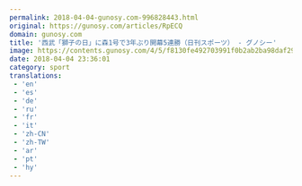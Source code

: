 ```yaml
---
permalink: 2018-04-04-gunosy.com-996828443.html
original: https://gunosy.com/articles/RpECQ
domain: gunosy.com
title: '西武「獅子の日」に森1号で3年ぶり開幕5連勝（日刊スポーツ） - グノシー'
image: https://contents.gunosy.com/4/5/f8130fe492703991f0b2ab2ba98daf29_content.jpg
date: 2018-04-04 23:36:01
category: sport
translations: 
 - 'en'
 - 'es'
 - 'de'
 - 'ru'
 - 'fr'
 - 'it'
 - 'zh-CN'
 - 'zh-TW'
 - 'ar'
 - 'pt'
 - 'hy'
---
```


